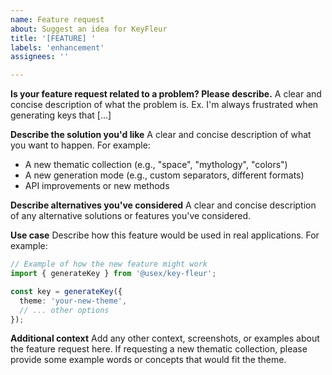 ```yaml
---
name: Feature request
about: Suggest an idea for KeyFleur
title: '[FEATURE] '
labels: 'enhancement'
assignees: ''

---
```


**Is your feature request related to a problem? Please describe.**
A clear and concise description of what the problem is. Ex. I'm always frustrated when generating keys that [...]

**Describe the solution you'd like**
A clear and concise description of what you want to happen. For example:
- A new thematic collection (e.g., "space", "mythology", "colors")
- A new generation mode (e.g., custom separators, different formats)
- API improvements or new methods

**Describe alternatives you've considered**
A clear and concise description of any alternative solutions or features you've considered.

**Use case**
Describe how this feature would be used in real applications. For example:
```typescript
// Example of how the new feature might work
import { generateKey } from '@usex/key-fleur';

const key = generateKey({
  theme: 'your-new-theme',
  // ... other options
});
```

**Additional context**
Add any other context, screenshots, or examples about the feature request here. If requesting a new thematic collection, please provide some example words or concepts that would fit the theme.